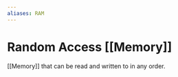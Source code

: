 ```yaml
---
aliases: RAM
---
```

# Random Access [[Memory]]
[[Memory]] that can be read and written to in any order.